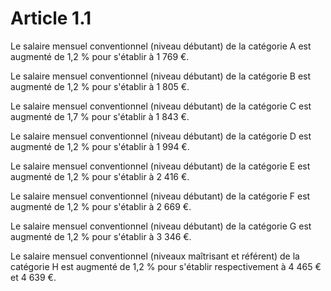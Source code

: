 # Article 1.1

Le salaire mensuel conventionnel (niveau débutant) de la catégorie A est augmenté de 1,2 % pour s'établir à 1 769 €.  
  
 Le salaire mensuel conventionnel (niveau débutant) de la catégorie B est augmenté de 1,2 % pour s'établir à 1 805 €.  
  
 Le salaire mensuel conventionnel (niveau débutant) de la catégorie C est augmenté de 1,7 % pour s'établir à 1 843 €.  
  
 Le salaire mensuel conventionnel (niveau débutant) de la catégorie D est augmenté de 1,2 % pour s'établir à 1 994 €.  
  
 Le salaire mensuel conventionnel (niveau débutant) de la catégorie E est augmenté de 1,2 % pour s'établir à 2 416 €.  
  
 Le salaire mensuel conventionnel (niveau débutant) de la catégorie F est augmenté de 1,2 % pour s'établir à 2 669 €.  
  
 Le salaire mensuel conventionnel (niveau débutant) de la catégorie G est augmenté de 1,2 % pour s'établir à 3 346 €.  
  
 Le salaire mensuel conventionnel (niveaux maîtrisant et référent) de la catégorie H est augmenté de 1,2 % pour s'établir respectivement à 4 465 € et 4 639 €.


